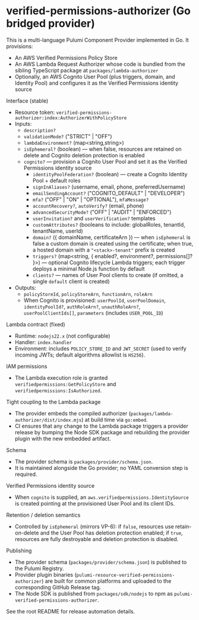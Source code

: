# verified-permissions-authorizer (Go bridged provider)

This is a multi-language Pulumi Component Provider implemented in Go. It provisions:

- An AWS Verified Permissions Policy Store
- An AWS Lambda Request Authorizer whose code is bundled from the sibling TypeScript package at `packages/lambda-authorizer`
- Optionally, an AWS Cognito User Pool (plus triggers, domain, and Identity Pool) and configures it as the Verified Permissions identity source

Interface (stable)
- Resource token: `verified-permissions-authorizer:index:AuthorizerWithPolicyStore`
- Inputs:
  - `description?`
  - `validationMode?` ("STRICT" | "OFF")
  - `lambdaEnvironment?` (map<string,string>)
  - `isEphemeral?` (boolean) — when false, resources are retained on delete and Cognito deletion protection is enabled
  - `cognito?` — provision a Cognito User Pool and set it as the Verified Permissions identity source
    - `identityPoolFederation?` (boolean) — create a Cognito Identity Pool + default roles
    - `signInAliases?` (username, email, phone, preferredUsername)
    - `emailSendingAccount?` ("COGNITO_DEFAULT" | "DEVELOPER")
    - `mfa?` ("OFF" | "ON" | "OPTIONAL"), `mfaMessage?`
    - `accountRecovery?`, `autoVerify?` (email, phone)
    - `advancedSecurityMode?` ("OFF" | "AUDIT" | "ENFORCED")
    - `userInvitation?` and `userVerification?` templates
    - `customAttributes?` (booleans to include: globalRoles, tenantId, tenantName, userId)
    - `domain?` ({ domainName, certificateArn }) — when `isEphemeral` is false a custom domain is created using the certificate; when true, a hosted domain with a `"<stack>-tenant"` prefix is created
    - `triggers?` (map<string, { enabled?, environment?, permissions[]? }>) — optional Cognito lifecycle Lambda triggers; each trigger deploys a minimal Node.js function by default
    - `clients?` — names of User Pool clients to create (if omitted, a single `default` client is created)
- Outputs:
  - `policyStoreId`, `policyStoreArn`, `functionArn`, `roleArn`
  - When Cognito is provisioned: `userPoolId`, `userPoolDomain`, `identityPoolId?`, `authRoleArn?`, `unauthRoleArn?`, `userPoolClientIds[]`, `parameters` (includes `USER_POOL_ID`)

Lambda contract (fixed)
- Runtime: `nodejs22.x` (not configurable)
- Handler: `index.handler`
- Environment: includes `POLICY_STORE_ID` and `JWT_SECRET` (used to verify incoming JWTs; default algorithms allowlist is `HS256`).

IAM permissions
- The Lambda execution role is granted `verifiedpermissions:GetPolicyStore` and `verifiedpermissions:IsAuthorized`.

Tight coupling to the Lambda package
- The provider embeds the compiled authorizer (`packages/lambda-authorizer/dist/index.mjs`) at build time via `go:embed`.
- CI ensures that any change to the Lambda package triggers a provider release by bumping the Node SDK package and rebuilding the provider plugin with the new embedded artifact.

Schema
- The provider schema is `packages/provider/schema.json`.
- It is maintained alongside the Go provider; no YAML conversion step is required.

Verified Permissions identity source
- When `cognito` is supplied, an `aws.verifiedpermissions.IdentitySource` is created pointing at the provisioned User Pool and its client IDs.

Retention / deletion semantics
- Controlled by `isEphemeral` (mirrors VP-6): if `false`, resources use retain-on-delete and the User Pool has deletion protection enabled; if `true`, resources are fully destroyable and deletion protection is disabled.

Publishing
- The provider schema (`packages/provider/schema.json`) is published to the Pulumi Registry.
- Provider plugin binaries (`pulumi-resource-verified-permissions-authorizer`) are built for common platforms and uploaded to the corresponding GitHub Release tag.
- The Node SDK is published from `packages/sdk/nodejs` to npm as `pulumi-verified-permissions-authorizer`.

See the root README for release automation details.
